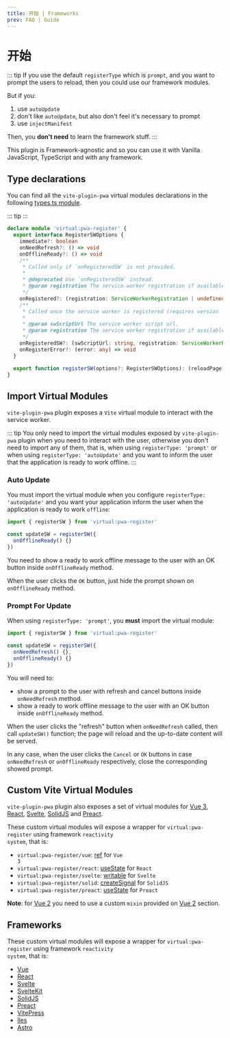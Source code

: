 ```yaml
---
title: 开始 | Frameworks
prev: FAQ | Guide
---
```


# 开始

::: tip
If you use the default `registerType` which is `prompt`, and you want to prompt the users to reload, then you could use our framework modules.

But if you:
1. use `autoUpdate`
2. don't like `autoUpdate`, but also don't feel it's necessary to prompt
3. use `injectManifest`

Then, you **don't need** to learn the framework stuff.
:::

This plugin is Framework-agnostic and so you can use it with Vanilla JavaScript, TypeScript and with any framework.

## Type declarations

You can find all the `vite-plugin-pwa` virtual modules declarations in the following [types.ts module](https://github.com/antfu/vite-plugin-pwa/blob/main/client.d.ts).

::: tip
<TypeScriptError2307 />
:::

```ts
declare module 'virtual:pwa-register' {
  export interface RegisterSWOptions {
    immediate?: boolean
    onNeedRefresh?: () => void
    onOfflineReady?: () => void
    /**
     * Called only if `onRegisteredSW` is not provided.
     *
     * @deprecated Use `onRegisteredSW` instead.
     * @param registration The service worker registration if available.
     */
    onRegistered?: (registration: ServiceWorkerRegistration | undefined) => void
    /**
     * Called once the service worker is registered (requires version `0.12.8+`).
     *
     * @param swScriptUrl The service worker script url.
     * @param registration The service worker registration if available.
     */
    onRegisteredSW?: (swScriptUrl: string, registration: ServiceWorkerRegistration | undefined) => void
    onRegisterError?: (error: any) => void
  }

  export function registerSW(options?: RegisterSWOptions): (reloadPage?: boolean) => Promise<void>
}
```

## Import Virtual Modules

`vite-plugin-pwa` plugin exposes a `Vite` virtual module to interact with the service worker.

::: tip
You only need to import the virtual modules exposed by `vite-plugin-pwa` plugin when you need to interact with the user, otherwise you don't need to import any of them, that is, when using `registerType: 'prompt'` or when using `registerType: 'autoUpdate'` and you want to inform the user that the application is ready to work offline.
:::

### Auto Update

You must import the virtual module when you configure `registerType: 'autoUpdate'` and you want your application inform the user when the application is ready to work `offline`:

```ts
import { registerSW } from 'virtual:pwa-register'

const updateSW = registerSW({
  onOfflineReady() {}
})
```

You need to show a ready to work offline message to the user with an OK button inside `onOfflineReady` method.

When the user clicks the `OK` button, just hide the prompt shown on `onOfflineReady` method.

### Prompt For Update

When using `registerType: 'prompt'`, you **must** import the virtual module:

```ts
import { registerSW } from 'virtual:pwa-register'

const updateSW = registerSW({
  onNeedRefresh() {},
  onOfflineReady() {}
})
```

You will need to:
- show a prompt to the user with refresh and cancel buttons inside `onNeedRefresh` method.
- show a ready to work offline message to the user with an OK button inside `onOfflineReady` method.

When the user clicks the "refresh" button when `onNeedRefresh` called, then call `updateSW()` function; the page will reload and the up-to-date content will be served.

In any case, when the user clicks the `Cancel` or `OK` buttons in case `onNeedRefresh` or `onOfflineReady` respectively, close the corresponding showed prompt.

## Custom Vite Virtual Modules

`vite-plugin-pwa` plugin also exposes a set of virtual modules for [Vue 3](https://v3.vuejs.org/), [React](https://reactjs.org/), [Svelte](https://svelte.dev/docs), [SolidJS](https://www.solidjs.com/) and [Preact](https://preactjs.com/).  

These custom virtual modules will expose a wrapper for  <code>virtual:pwa-register</code> using framework <code>reactivity system</code>, that is:
- <code>virtual:pwa-register/vue</code>: [ref](https://v3.vuejs.org/api/refs-api.html#ref) for <code>Vue 3</code>
- <code>virtual:pwa-register/react</code>: [useState](https://reactjs.org/docs/hooks-reference.html#usestate) for <code>React</code>
- <code>virtual:pwa-register/svelte</code>: [writable](https://svelte.dev/docs#writable) for <code>Svelte</code>
- <code>virtual:pwa-register/solid</code>: [createSignal](https://www.solidjs.com/docs/latest/api#createsignal) for <code>SolidJS</code>
- <code>virtual:pwa-register/preact</code>: [useState](https://preactjs.com/guide/v10/hooks#usestate) for <code>Preact</code>

**Note**: for [Vue 2](https://vuejs.org/) you need to use a custom `mixin` provided on [Vue 2](/frameworks/vue#vue-2) section.

## Frameworks

These custom virtual modules will expose a wrapper for <code>virtual:pwa-register</code> using framework <code>reactivity system</code>, that is:
- [Vue](/frameworks/vue)
- [React](/frameworks/react)
- [Svelte](/frameworks/svelte)
- [SvelteKit](/frameworks/sveltekit)
- [SolidJS](/frameworks/solidjs)
- [Preact](/frameworks/preact)
- [VitePress](/frameworks/vitepress)
- [îles](/frameworks/iles)
- [Astro](/frameworks/astro)

